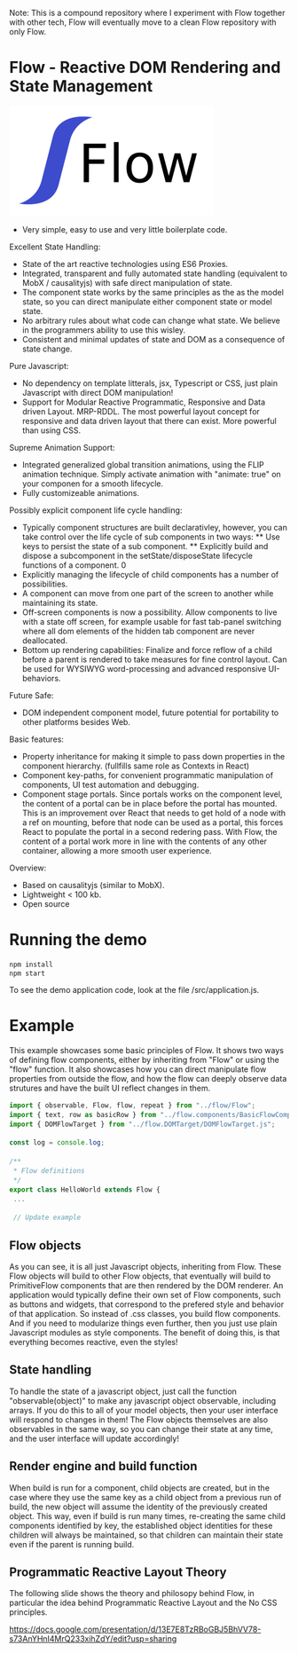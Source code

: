 Note: This is a compound repository where I experiment with Flow together with other tech, Flow will eventually move to a clean Flow repository with only Flow. 

# Flow - Reactive DOM Rendering and State Management

![Logotype](/src/document/flow.PNG?raw=true "Flow Logotype")

* Very simple, easy to use and very little boilerplate code.

Excellent State Handling: 

* State of the art reactive technologies using ES6 Proxies. 
* Integrated, transparent and fully automated state handling (equivalent to MobX / causalityjs) with safe direct manipulation of state. 
* The component state works by the same principles as the as the model state, so you can direct manipulate either component state or model state. 
* No arbitrary rules about what code can change what state. We believe in the programmers ability to use this wisley. 
* Consistent and minimal updates of state and DOM as a consequence of state change. 

Pure Javascript: 

* No dependency on template litterals, jsx, Typescript or CSS, just plain Javascript with direct DOM manipulation! 
* Support for Modular Reactive Programmatic, Responsive and Data driven Layout. MRP-RDDL. The most powerful layout concept for responsive and data driven layout that there can exist. More powerful than using CSS. 

Supreme Animation Support: 

* Integrated generalized global transition animations, using the FLIP animation technique. Simply activate animation with "animate: true" on your componen for a smooth lifecycle. 
* Fully customizeable animations. 

Possibly explicit component life cycle handling: 

* Typically component structures are built declarativley, however, you can take control over the life cycle of sub components in two ways: 
    ** Use keys to persist the state of a sub component. 
    ** Explicitly build and dispose a subcomponent in the setState/disposeState lifecycle functions of a component. 0
* Explicitly managing the lifecycle of child components has a number of possibilities. 
* A component can move from one part of the screen to another while maintaining its state. 
* Off-screen components is now a possibility. Allow components to live with a state off screen, for example usable for fast tab-panel switching where all dom elements of the hidden tab component are never deallocated.  
* Bottom up rendering capabilities: Finalize and force reflow of a child before a parent is rendered to take measures for fine control layout. Can be used for WYSIWYG word-processing and advanced responsive UI-behaviors.  

Future Safe: 

* DOM independent component model, future potential for portability to other platforms besides Web. 

Basic features: 

* Property inheritance for making it simple to pass down properties in the component hierarchy. (fullfills same role as Contexts in React)  
* Component key-paths, for convenient programmatic manipulation of components, UI test automation and debugging.
* Component stage portals. Since portals works on the component level, the content of a portal can be in place before the portal has mounted. This is an improvement over React that needs to get hold of a node with a ref on mounting, before that node can be used as a portal, this forces React to populate the portal in a second redering pass. With Flow, the content of a portal work more in line with the contents of any other container, allowing a more smooth user experience.  

Overview: 

* Based on causalityjs (similar to MobX).  
* Lightweight < 100 kb.
* Open source 


# Running the demo

```console
npm install
npm start
```
To see the demo application code, look at the file /src/application.js.


# Example

This example showcases some basic principles of Flow. It shows two ways of defining flow components, either by inheriting from "Flow" or using the "flow" function. It also showcases how you can direct manipulate flow properties from outside the flow, and how the flow can deeply observe data strutures and have the built UI reflect changes in them. 


```js
import { observable, Flow, flow, repeat } from "../flow/Flow";
import { text, row as basicRow } from "../flow.components/BasicFlowComponents";
import { DOMFlowTarget } from "../flow.DOMTarget/DOMFlowTarget.js";

const log = console.log;

/**
 * Flow definitions
 */
export class HelloWorld extends Flow {
 ...

 // Update example
```

## Flow objects
As you can see, it is all just Javascript objects, inheriting from Flow. These Flow objects will build to other Flow objects, that eventually will build to PrimitiveFlow components that are then rendered by the DOM renderer. An application would typically define their own set of Flow components, such as buttons and widgets, that correspond to the prefered style and behavior of that application. So instead of .css classes, you build flow components. And if you need to modularize things even further, then you just use plain Javascript modules as style components. The benefit of doing this, is that everything becomes reactive, even the styles!

## State handling
To handle the state of a javascript object, just call the function "observable(object)" to make any javascript object observable, including arrays. If you do this to all of your model objects, then your user interface will respond to changes in them! The Flow objects themselves are also observables in the same way, so you can change their state at any time, and the user interface will update accordingly!  

## Render engine and build function
When build is run for a component, child objects are created, but in the case where they use the same key as a child object from a previous run of build, the new object will assume the identity of the previously created object. This way, even if build is run many times, re-creating the same child components identified by key, the established object identities for these children will always be maintained, so that children can maintain their state even if the parent is running build.  

## Programmatic Reactive Layout Theory

The following slide shows the theory and philosopy behind Flow, in particular the idea behind Programmatic Reactive Layout and the No CSS principles.
 
https://docs.google.com/presentation/d/13E7E8TzRBoGBJ5BhVV78-s73AnYHnI4MrQ233xihZdY/edit?usp=sharing


